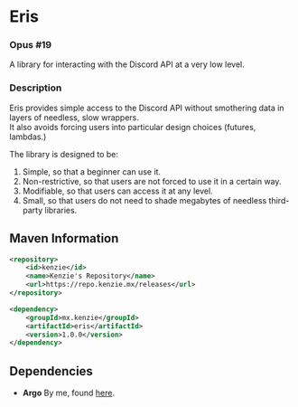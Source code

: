 Eris
=====

### Opus #19

A library for interacting with the Discord API at a very low level.

### Description

Eris provides simple access to the Discord API without smothering data in layers of needless, slow wrappers. \
It also avoids forcing users into particular design choices (futures, lambdas.)

The library is designed to be:
1. Simple, so that a beginner can use it.
2. Non-restrictive, so that users are not forced to use it in a certain way.
3. Modifiable, so that users can access it at any level.
4. Small, so that users do not need to shade megabytes of needless third-party libraries.

## Maven Information
```xml
<repository>
    <id>kenzie</id>
    <name>Kenzie's Repository</name>
    <url>https://repo.kenzie.mx/releases</url>
</repository>
``` 

```xml
<dependency>
    <groupId>mx.kenzie</groupId>
    <artifactId>eris</artifactId>
    <version>1.0.0</version>
</dependency>
```
## Dependencies

- **Argo** By me, found [here](https://github.com/Moderocky/Argo).
